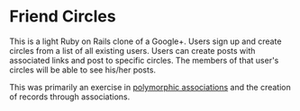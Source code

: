 Friend Circles
==============

This is a light Ruby on Rails clone of a Google+. Users sign up and create circles from a 
list of all existing users. Users can create posts with associated links and post to
specific circles. The members of that user's circles will be able to see his/her posts.

This was primarily an exercise in 
[polymorphic associations](http://guides.rubyonrails.org/association_basics.html#polymorphic-associations)
and the creation of records through associations.
